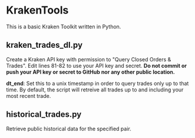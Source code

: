 KrakenTools
===========

This is a basic Kraken Toolkit written in Python.

kraken_trades_dl.py
-------------------

Create a Kraken API key with permission to "Query Closed Orders & Trades". Edit lines 81-82 to use your API key and secret. **Do not commit or push your API key or secret to GitHub nor any other public location.**

**dt_end**: Set this to a unix timestamp in order to query trades only up to that time. By default, the script will retreive all trades up to and including your most recent trade.

historical_trades.py
--------------------

Retrieve public historical data for the specified pair.
